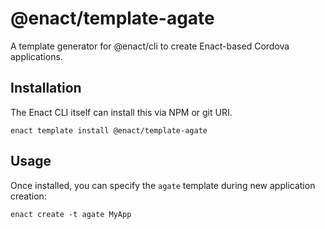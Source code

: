 # @enact/template-agate

A template generator for @enact/cli to create Enact-based Cordova applications.

## Installation

The Enact CLI itself can install this via NPM or git URI.
```
enact template install @enact/template-agate
```

## Usage

Once installed, you can specify the `agate` template during new application creation:
```
enact create -t agate MyApp
```
